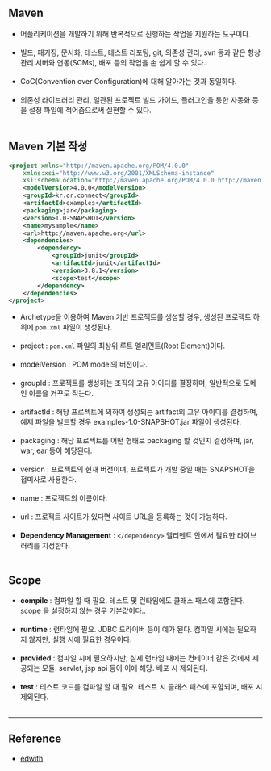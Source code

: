 Maven
-----

-	어플리케이션을 개발하기 위해 반복적으로 진행하는 작업을 지원하는 도구이다.<br><br>
-	빌드, 패키징, 문서화, 테스트, 테스트 리포팅, git, 의존성 관리, svn 등과 같은 형상 관리 서버와 연동(SCMs), 배포 등의 작업을 손 쉽게 할 수 있다.<br><br>
-	CoC(Convention over Configuration)에 대해 알아가는 것과 동일하다.<br><br>
-	의존성 라이브러리 관리, 일관된 프로젝트 빌드 가이드, 플러그인을 통한 자동화 등을 설정 파일에 적어줌으로써 실현할 수 있다.<br><br>

Maven 기본 작성
---------------

```xml
<project xmlns="http://maven.apache.org/POM/4.0.0"
    xmlns:xsi="http://www.w3.org/2001/XMLSchema-instance"
    xsi:schemaLocation="http://maven.apache.org/POM/4.0.0 http://maven.apache.org/maven-v4_0_0.xsd">
    <modelVersion>4.0.0</modelVersion>
    <groupId>kr.or.connect</groupId>
    <artifactId>examples</artifactId>
    <packaging>jar</packaging>
    <version>1.0-SNAPSHOT</version>
    <name>mysample</name>
    <url>http://maven.apache.org</url>
    <dependencies>
        <dependency>
            <groupId>junit</groupId>
            <artifactId>junit</artifactId>
            <version>3.8.1</version>
            <scope>test</scope>
        </dependency>
    </dependencies>
</project>
```

-	Archetype을 이용하여 Maven 기반 프로젝트를 생성할 경우, 생성된 프로젝트 하위에 `pom.xml` 파일이 생성된다.<br><br>
-	project : `pom.xml` 파일의 최상위 루트 엘리먼트(Root Element)이다.<br><br>
-	modelVersion : POM model의 버전이다. <br><br>
-	groupId : 프로젝트를 생성하는 조직의 고유 아이디를 결정하며, 일반적으로 도메인 이름을 거꾸로 적는다.<br><br>
-	artifactId : 해당 프로젝트에 의하여 생성되는 artifact의 고유 아이디를 결정하며, 예제 파일을 빌드할 경우 examples-1.0-SNAPSHOT.jar 파일이 생성된다.<br><br>
-	packaging : 해당 프로젝트를 어떤 형태로 packaging 할 것인지 결정하며, jar, war, ear 등이 해당된다.<br><br>
-	version : 프로젝트의 현재 버전이며, 프로젝트가 개발 중일 때는 SNAPSHOT을 접미사로 사용한다.<br><br>
-	name : 프로젝트의 이름이다.<br><br>
-	url : 프로젝트 사이트가 있다면 사이트 URL을 등록하는 것이 가능하다.<br><br>
-	**Dependency Management** : `</dependency>` 엘리멘트 안에서 필요한 라이브러리를 지정한다.<br><br>

Scope
-----

-	**compile** : 컴파일 할 때 필요. 테스트 및 런타임에도 클래스 패스에 포함된다. scope 을 설정하지 않는 경우 기본값이다..<br><br>
-	**runtime** : 런타임에 필요. JDBC 드라이버 등이 예가 된다. 컴파일 시에는 필요하지 않지만, 실행 시에 필요한 경우이다.<br><br>
-	**provided** : 컴파일 시에 필요하지만, 실제 런타임 때에는 컨테이너 같은 것에서 제공되는 모듈. servlet, jsp api 등이 이에 해당. 배포 시 제외된다. <br><br>
-	**test** : 테스트 코드를 컴파일 할 때 필요. 테스트 시 클래스 패스에 포함되며, 배포 시 제외된다.<br><br>

---

Reference
---------

-	[edwith](https://www.edwith.org/boostcourse-web/lecture/16724/)
